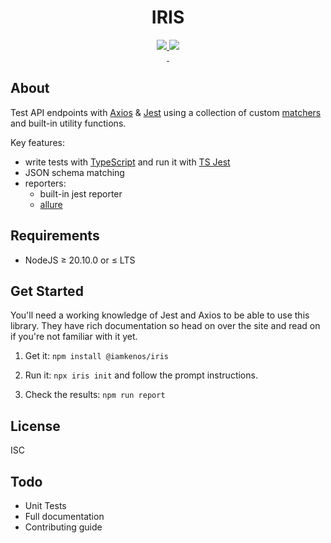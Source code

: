 <!-- markdownlint-disable MD033 -->
<h1 align="center">IRIS</h1>

<p align="center" width="100%">
  <a href="https://github.com/iamkenos/iris/actions/workflows/unit-tests.yml" target="_blank">
    <img src="https://img.shields.io/github/actions/workflow/status/iamkenos/iris/unit-tests.yml?label=unit%20tests&logo=github">
  </a>
  <a href="https://github.com/iamkenos/iris/actions/workflows/feature-tests.yml" target="_blank">
    <img src="https://img.shields.io/github/actions/workflow/status/iamkenos/iris/feature-tests.yml?label=feature%20tests&logo=github">
  </a>
  <br/>
  <a href="https://www.npmjs.com/package/@iamkenos/iris?activeTab=readme" target="_blank">
    <img alt="" src="https://img.shields.io/npm/v/@iamkenos/iris?label=version&logo=npm&logoColor=red&color=red">
  </a>
  <a href="https://www.npmjs.com/package/@iamkenos/iris?activeTab=readme" target="_blank">
    <img alt="" src="https://img.shields.io/npm/dm/@iamkenos/iris?label=downloads&logo=npm&logoColor=red&color=red">
  </a>
</p>

## About

Test API endpoints with [Axios](https://www.npmjs.com/package/axios) & [Jest](https://jestjs.io/) using a collection of custom [matchers](https://jestjs.io/docs/using-matchers) and built-in utility functions.

Key features:

- write tests with [TypeScript](https://www.typescriptlang.org/docs/handbook/modules.html) and run it with [TS Jest](https://kulshekhar.github.io/ts-jest/)
- JSON schema matching
- reporters:
  - built-in jest reporter
  - [allure](https://github.com/zaqqaz/jest-allure)

## Requirements

- NodeJS ≥ 20.10.0 or ≤ LTS

## Get Started

You'll need a working knowledge of Jest and Axios to be able to use this library. They have rich documentation so head on over the site and read on if you're not familiar with it yet.

1. Get it: `npm install @iamkenos/iris`

2. Run it: `npx iris init` and follow the prompt instructions.

3. Check the results: `npm run report`

## License

ISC

## Todo

- Unit Tests
- Full documentation
- Contributing guide
